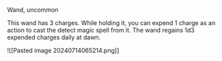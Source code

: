 Wand, uncommon

This wand has 3 charges. While holding it, you can expend 1 charge as an action to cast the detect magic spell from it. The wand regains 1d3 expended charges daily at dawn.

![[Pasted image 20240714065214.png]]